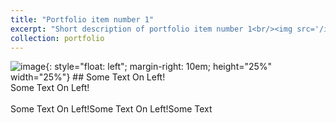 ```yaml
---
title: "Portfolio item number 1"
excerpt: "Short description of portfolio item number 1<br/><img src='/images/500x300.png'>"
collection: portfolio
---
```

![image](/images/500x300.png){: style="float: left"; margin-right: 10em; height="25%" width="25%"} ## Some Text On Left!<br>Some Text On Left!<br><br>Some Text On Left!Some Text On Left!Some Text

